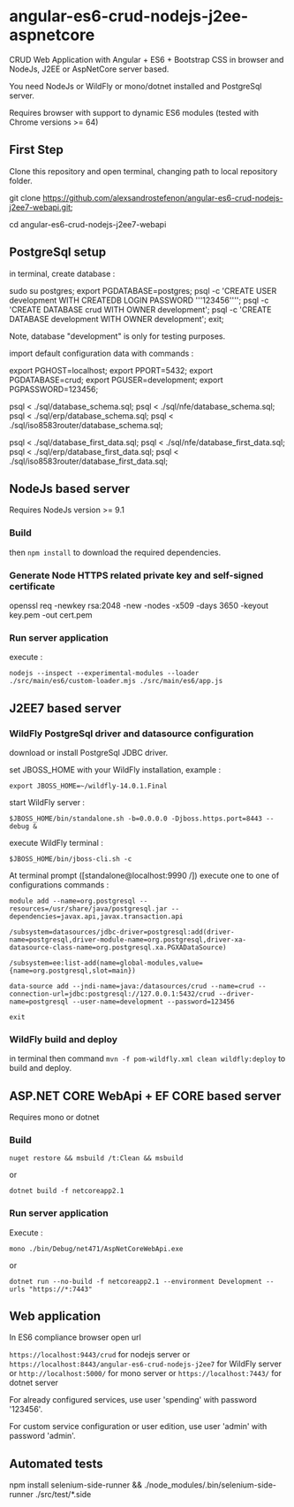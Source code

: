 # angular-es6-crud-nodejs-j2ee-aspnetcore

CRUD Web Application with Angular + ES6 + Bootstrap CSS in browser and NodeJs, J2EE or AspNetCore server based.

You need NodeJs or WildFly or mono/dotnet installed and PostgreSql server.

Requires browser with support to dynamic ES6 modules (tested with Chrome versions >= 64)

## First Step

Clone this repository and open terminal, changing path to local repository folder.

git clone https://github.com/alexsandrostefenon/angular-es6-crud-nodejs-j2ee7-webapi.git;

cd angular-es6-crud-nodejs-j2ee7-webapi

## PostgreSql setup

in terminal, create database :

sudo su postgres;
export PGDATABASE=postgres;
psql -c 'CREATE USER development WITH CREATEDB LOGIN PASSWORD '\''123456'\''';
psql -c 'CREATE DATABASE crud WITH OWNER development';
psql -c 'CREATE DATABASE development WITH OWNER development';
exit;

Note, database "development" is only for testing purposes.

import default configuration data with commands :

export PGHOST=localhost;
export PPORT=5432;
export PGDATABASE=crud;
export PGUSER=development;
export PGPASSWORD=123456;

psql < ./sql/database_schema.sql;
psql < ./sql/nfe/database_schema.sql;
psql < ./sql/erp/database_schema.sql;
psql < ./sql/iso8583router/database_schema.sql;

psql < ./sql/database_first_data.sql;
psql < ./sql/nfe/database_first_data.sql;
psql < ./sql/erp/database_first_data.sql;
psql < ./sql/iso8583router/database_first_data.sql;

## NodeJs based server

Requires NodeJs version >= 9.1

### Build

then `npm install` to download the required dependencies.

### Generate Node HTTPS related private key and self-signed certificate

openssl req -newkey rsa:2048 -new -nodes -x509 -days 3650 -keyout key.pem -out cert.pem

### Run server application

execute :

`nodejs --inspect --experimental-modules --loader ./src/main/es6/custom-loader.mjs ./src/main/es6/app.js`

## J2EE7 based server

### WildFly PostgreSql driver and datasource configuration

download or install PostgreSql JDBC driver.

set JBOSS_HOME with your WildFly installation, example :

`export JBOSS_HOME=~/wildfly-14.0.1.Final`

start WildFly server :

`$JBOSS_HOME/bin/standalone.sh -b=0.0.0.0 -Djboss.https.port=8443 --debug &`

execute WildFly terminal :

`$JBOSS_HOME/bin/jboss-cli.sh -c`

At terminal prompt ([standalone@localhost:9990 /]) execute one to one of configurations commands :

`module add --name=org.postgresql --resources=/usr/share/java/postgresql.jar --dependencies=javax.api,javax.transaction.api`

`/subsystem=datasources/jdbc-driver=postgresql:add(driver-name=postgresql,driver-module-name=org.postgresql,driver-xa-datasource-class-name=org.postgresql.xa.PGXADataSource)`

`/subsystem=ee:list-add(name=global-modules,value={name=org.postgresql,slot=main})`

`data-source add --jndi-name=java:/datasources/crud --name=crud --connection-url=jdbc:postgresql://127.0.0.1:5432/crud --driver-name=postgresql --user-name=development --password=123456`

`exit`

### WildFly build and deploy

in terminal then command `mvn -f pom-wildfly.xml clean wildfly:deploy` to build and deploy.

## ASP.NET CORE WebApi + EF CORE based server

Requires mono or dotnet

### Build

`nuget restore && msbuild /t:Clean && msbuild`

or

`dotnet build -f netcoreapp2.1`

### Run server application

Execute :

`mono ./bin/Debug/net471/AspNetCoreWebApi.exe`

or

`dotnet run --no-build -f netcoreapp2.1 --environment Development --urls "https://*:7443"`

## Web application

In ES6 compliance browser open url

`https://localhost:9443/crud` for nodejs server or
`https://localhost:8443/angular-es6-crud-nodejs-j2ee7` for WildFly server or
`http://localhost:5000/` for mono server or
`https://localhost:7443/` for dotnet server

For already configured services, use user 'spending' with password '123456'.

For custom service configuration or user edition, use user 'admin' with password 'admin'.

## Automated tests

npm install selenium-side-runner &&
./node_modules/.bin/selenium-side-runner ./src/test/*.side

